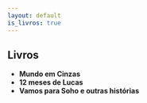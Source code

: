 ```yaml
---
layout: default
is_livros: true
---
```


## Livros
* **Mundo em Cinzas**
* **12 meses de Lucas**
* **Vamos para Soho e outras histórias**
